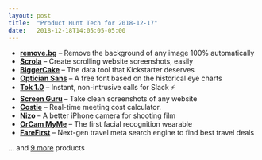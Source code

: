 ```yaml
---
layout: post
title:  "Product Hunt Tech for 2018-12-17"
date:   2018-12-18T14:05:05-05:00
---
```


* **[remove.bg](https://www.producthunt.com/posts/remove-bg?utm_campaign=producthunt-api&utm_medium=api&utm_source=Application%3A+Daily+Digest+RSS+%28ID%3A+3202%29)** – Remove the background of any image 100% automatically
* **[Scrola](https://www.producthunt.com/posts/scrola?utm_campaign=producthunt-api&utm_medium=api&utm_source=Application%3A+Daily+Digest+RSS+%28ID%3A+3202%29)** – Create scrolling website screenshots, easily
* **[BiggerCake](https://www.producthunt.com/posts/biggercake?utm_campaign=producthunt-api&utm_medium=api&utm_source=Application%3A+Daily+Digest+RSS+%28ID%3A+3202%29)** – The data tool that Kickstarter deserves
* **[Optician Sans](https://www.producthunt.com/posts/optician-sans?utm_campaign=producthunt-api&utm_medium=api&utm_source=Application%3A+Daily+Digest+RSS+%28ID%3A+3202%29)** – A free font based on the historical eye charts
* **[Tok 1.0](https://www.producthunt.com/posts/tok-1-0?utm_campaign=producthunt-api&utm_medium=api&utm_source=Application%3A+Daily+Digest+RSS+%28ID%3A+3202%29)** – Instant, non-intrusive calls for Slack ⚡
* **[Screen Guru](https://www.producthunt.com/posts/screen-guru?utm_campaign=producthunt-api&utm_medium=api&utm_source=Application%3A+Daily+Digest+RSS+%28ID%3A+3202%29)** – Take clean screenshots of any website
* **[Costie](https://www.producthunt.com/posts/costie?utm_campaign=producthunt-api&utm_medium=api&utm_source=Application%3A+Daily+Digest+RSS+%28ID%3A+3202%29)** – Real-time meeting cost calculator.
* **[Nizo](https://www.producthunt.com/posts/nizo?utm_campaign=producthunt-api&utm_medium=api&utm_source=Application%3A+Daily+Digest+RSS+%28ID%3A+3202%29)** – A better iPhone camera for shooting film
* **[OrCam MyMe](https://www.producthunt.com/posts/orcam-myme?utm_campaign=producthunt-api&utm_medium=api&utm_source=Application%3A+Daily+Digest+RSS+%28ID%3A+3202%29)** – The first facial recognition wearable
* **[FareFirst](https://www.producthunt.com/posts/farefirst?utm_campaign=producthunt-api&utm_medium=api&utm_source=Application%3A+Daily+Digest+RSS+%28ID%3A+3202%29)** – Next-gen travel meta search engine to find best travel deals

… and [9 more](https://www.producthunt.com/tech) products
